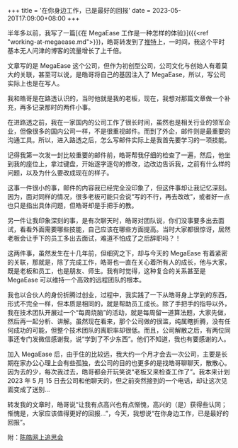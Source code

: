 +++
title = '在你身边工作，已是最好的回报'
date = 2023-05-20T17:09:00+08:00
+++

半年多以前，我写了一篇[《在 MegaEase 工作是一种怎样的体验》]({{<ref "working-at-megaease.md">}})，皓哥转发到了[推特](https://twitter.com/haoel/status/1565163398530158592)上，一时间，我这个平时基本无人问津的博客的流量增长了上千倍。

文章写的是 MegaEase 这个公司，但作为初创型公司，公司文化与创始人有着莫大的关联，甚至可以说，是皓哥将自己的基因注入了 MegaEase，所以，写公司实际上也是在写人。

我和皓哥是在路透认识的，当时他就是我的老板，现在，我想对那篇文章做一个补充，再多记录那时的两件小事。

在进路透之前，我在一家国内的公司工作了很长时间，虽然也是相关行业的领军企业，但像很多的国内公司一样，不是很重视邮件。而到了外企，邮件则是最重要的沟通工具。所以，进入路透之后，怎么写邮件实际上是我首先要学习的一项技能。

记得我第一次发一封比较重要的邮件前，皓哥帮我仔细的检查了一遍，然后，他坐到我的座位上，拿过键盘，开始逐字逐句的修改，边改边告诉我，之前有什么样的问题，以及为什么要改成现在的样子。

这事一件很小的事，邮件的内容我已经完全没印象了，但这件事却让我记忆深刻。因为，面对同样的情况，很多老板可能只会说“写的不行，再去改改”，或者好一点也只是指出具体问题，但皓哥却是手把手的教。

另一件让我印象深刻的事，是有次聊天时，皓哥对团队说，你们没事要多出去面试，看看外面需要哪些技能，自己应该在哪些方面提高。当时大家都很惊讶，居然老板会让手下的员工多出去面试，难道不怕成了之后辞职吗？！

这两件事，虽然发生在十几年前，但细究之下，却与今天的 MegaEase 有着紧密的关联，那就是，除了完成工作，皓哥也一直在关心着所有人的成长，他与大家，既是老板和员工，也是朋友、师生。我有时觉得，这种复合的关系甚至是 MegaEase 可以维持一个高效的远程团队的根本。

我也以合伙人的身份折腾过创业，过程中，我实践了一下从皓哥身上学到的东西，形式不完全一样，但本质是相同的，就是帮助员工成长。除了手把手的指导以外，我在技术团队开展过一个“每周烧脑”的活动，就是每周留一道算法题，大家先做，然后再一起分析、讲解。虽然现在看来，那个公司做的很滥，纯属瞎折腾，没有任何成功的可能，但整个技术团队的离职率却很低。而且，公司解散之后，有两位同事还专门发微信感谢我，说“学到了不少东西”。他们不知道，我也有要感谢的人。

加入 MegaEase 后，由于住的比较远，我大约一个月才会去一次公司，主要是长期在家办公心理上会有些孤独，去公司的目的也更多的是找皓哥聊聊天，散散心。因为去的少，每次我过去，皓哥都会开玩笑说“老板又来检查工作了”。我本来计划2023 年 5 月 15 日去公司和他聊天的，但之前突然接到的一个电话，却让这次见面变成了送别...

转发我的文章时，皓哥说“让我有点高兴也有点惭愧，高兴的（是）获得些认同；惭愧是，大家应该值得更好的回报…”，今天，我想说“在你身边工作，已是最好的回报”。

附：[陈皓网上追思会](https://memorial.megaease.cn/)